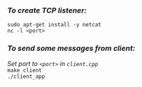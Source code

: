 ### _To create TCP listener:_  
`sudo apt-get install -y netcat`  
`nc -l <port>`  

### _To send some messages from client:_  
_Set port to `<port>` in `client.cpp`_  
`make client`  
`./client_app`  